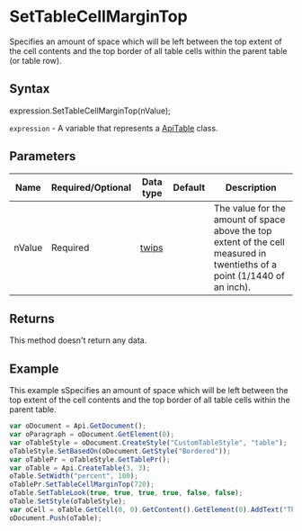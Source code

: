 # SetTableCellMarginTop

Specifies an amount of space which will be left between the top extent of the cell contents and the top border
of all table cells within the parent table (or table row).

## Syntax

expression.SetTableCellMarginTop(nValue);

`expression` - A variable that represents a [ApiTable](../ApiTable.md) class.

## Parameters

| **Name** | **Required/Optional** | **Data type** | **Default** | **Description** |
| ------------- | ------------- | ------------- | ------------- | ------------- |
| nValue | Required | [twips](../../Enumeration/twips.md) |  | The value for the amount of space above the top extent of the cell measured in twentieths of a point (1/1440 of an inch). |

## Returns

This method doesn't return any data.

## Example

This example sSpecifies an amount of space which will be left between the top extent of the cell contents and the top border of all table cells within the parent table.

```javascript
var oDocument = Api.GetDocument();
var oParagraph = oDocument.GetElement(0);
var oTableStyle = oDocument.CreateStyle("CustomTableStyle", "table");
oTableStyle.SetBasedOn(oDocument.GetStyle("Bordered"));
var oTablePr = oTableStyle.GetTablePr();
var oTable = Api.CreateTable(3, 3);
oTable.SetWidth("percent", 100);
oTablePr.SetTableCellMarginTop(720);
oTable.SetTableLook(true, true, true, true, false, false);
oTable.SetStyle(oTableStyle);
var oCell = oTable.GetCell(0, 0).GetContent().GetElement(0).AddText("This is just a sample text to show that the top cell margin is 36 points.");
oDocument.Push(oTable);
```
